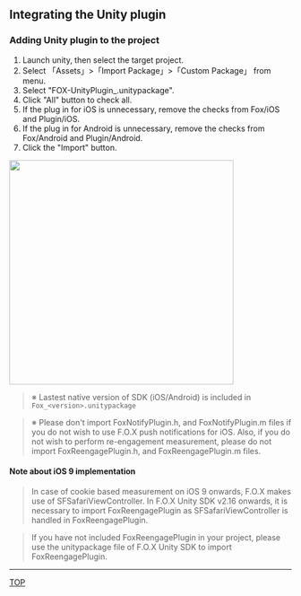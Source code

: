 ## Integrating the Unity plugin

### Adding Unity plugin to the project

1. Launch unity, then select the target project.
2. Select 「Assets」>「Import Package」>「Custom Package」 from menu.
3. Select "FOX-UnityPlugin_.unitypackage".
4. Click "All" button to check all.
5. If the plug in for iOS is unnecessary, remove the checks from Fox/iOS and Plugin/iOS.
6. If the plug in for Android is unnecessary, remove the checks from Fox/Android and Plugin/Android.
7. Click the "Import" button.

<img src="./img01.png" width="400px" />

> ※ Lastest native version of SDK (iOS/Android) is included in `Fox_<version>.unitypackage`

> ※ Please don't import FoxNotifyPlugin.h, and FoxNotifyPlugin.m files if you do not wish to use F.O.X push notifications for iOS. Also, if you do not wish to perform re-engagement measurement, please do not import FoxReengagePlugin.h, and FoxReengagePlugin.m files.

#### **Note about iOS 9 implementation**

> In case of cookie based measurement on iOS 9 onwards, F.O.X makes use of SFSafariViewController. In F.O.X Unity SDK v2.16 onwards, it is necessary to import FoxReengagePlugin as SFSafariViewController is handled in FoxReengagePlugin.  

> If you have not included FoxReengagePlugin in your project, please use the unitypackage file of F.O.X Unity SDK to import FoxReengagePlugin.


---
[TOP](/lang/en/README.md)
